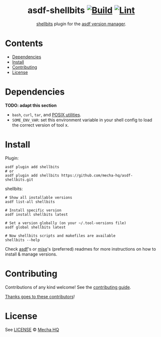 <div align="center">

# asdf-shellbits [![Build](https://github.com/mecha-hq/asdf-shellbits/actions/workflows/build.yml/badge.svg)](https://github.com/mecha-hq/asdf-shellbits/actions/workflows/build.yml) [![Lint](https://github.com/mecha-hq/asdf-shellbits/actions/workflows/lint.yml/badge.svg)](https://github.com/mecha-hq/asdf-shellbits/actions/workflows/lint.yml)

[shellbits](https://github.com/mecha-hq/shellbits) plugin for the [asdf version manager](https://asdf-vm.com).

</div>

# Contents

- [Dependencies](#dependencies)
- [Install](#install)
- [Contributing](#contributing)
- [License](#license)

# Dependencies

**TODO: adapt this section**

- `bash`, `curl`, `tar`, and [POSIX utilities](https://pubs.opengroup.org/onlinepubs/9699919799/idx/utilities.html).
- `SOME_ENV_VAR`: set this environment variable in your shell config to load the correct version of tool x.

# Install

Plugin:

```shell
asdf plugin add shellbits
# or
asdf plugin add shellbits https://github.com/mecha-hq/asdf-shellbits.git
```

shellbits:

```shell
# Show all installable versions
asdf list-all shellbits

# Install specific version
asdf install shellbits latest

# Set a version globally (on your ~/.tool-versions file)
asdf global shellbits latest

# Now shellbits scripts and makefiles are available
shellbits --help
```

Check [asdf](https://github.com/asdf-vm/asdf)'s or [mise](https://mise.jdx.dev)'s (preferred) readmes for more instructions on how to
install & manage versions.

# Contributing

Contributions of any kind welcome! See the [contributing guide](contributing.md).

[Thanks goes to these contributors](https://github.com/mecha-hq/asdf-shellbits/graphs/contributors)!

# License

See [LICENSE](LICENSE) © [Mecha HQ](https://github.com/mecha-hq/)
